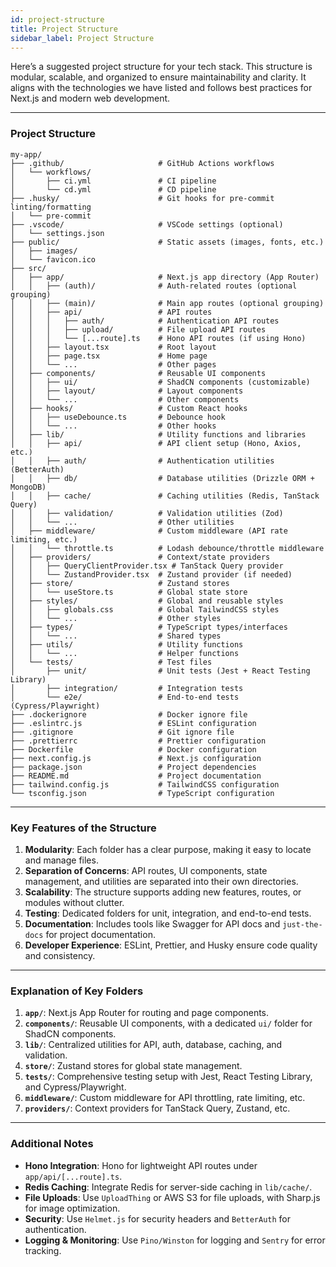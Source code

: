 ```yaml
---
id: project-structure
title: Project Structure
sidebar_label: Project Structure
---
```


Here’s a suggested project structure for your tech stack. This structure is modular, scalable, and organized to ensure maintainability and clarity. It aligns with the technologies we have listed and follows best practices for Next.js and modern web development.

---

### **Project Structure**

```
my-app/
├── .github/                     # GitHub Actions workflows
│   └── workflows/
│       ├── ci.yml               # CI pipeline
│       └── cd.yml               # CD pipeline
├── .husky/                      # Git hooks for pre-commit linting/formatting
│   └── pre-commit
├── .vscode/                     # VSCode settings (optional)
│   └── settings.json
├── public/                      # Static assets (images, fonts, etc.)
│   ├── images/
│   └── favicon.ico
├── src/
│   ├── app/                     # Next.js app directory (App Router)
│   │   ├── (auth)/              # Auth-related routes (optional grouping)
│   │   ├── (main)/              # Main app routes (optional grouping)
│   │   ├── api/                 # API routes
│   │   │   ├── auth/            # Authentication API routes
│   │   │   ├── upload/          # File upload API routes
│   │   │   └── [...route].ts    # Hono API routes (if using Hono)
│   │   ├── layout.tsx           # Root layout
│   │   ├── page.tsx             # Home page
│   │   └── ...                  # Other pages
│   ├── components/              # Reusable UI components
│   │   ├── ui/                  # ShadCN components (customizable)
│   │   ├── layout/              # Layout components
│   │   └── ...                  # Other components
│   ├── hooks/                   # Custom React hooks
│   │   ├── useDebounce.ts       # Debounce hook
│   │   └── ...                  # Other hooks
│   ├── lib/                     # Utility functions and libraries
│   │   ├── api/                 # API client setup (Hono, Axios, etc.)
│   │   ├── auth/                # Authentication utilities (BetterAuth)
│   │   ├── db/                  # Database utilities (Drizzle ORM + MongoDB)
│   │   ├── cache/               # Caching utilities (Redis, TanStack Query)
│   │   ├── validation/          # Validation utilities (Zod)
│   │   └── ...                  # Other utilities
│   ├── middleware/              # Custom middleware (API rate limiting, etc.)
│   │   └── throttle.ts          # Lodash debounce/throttle middleware
│   ├── providers/               # Context/state providers
│   │   ├── QueryClientProvider.tsx # TanStack Query provider
│   │   └── ZustandProvider.tsx  # Zustand provider (if needed)
│   ├── store/                   # Zustand stores
│   │   └── useStore.ts          # Global state store
│   ├── styles/                  # Global and reusable styles
│   │   ├── globals.css          # Global TailwindCSS styles
│   │   └── ...                  # Other styles
│   ├── types/                   # TypeScript types/interfaces
│   │   └── ...                  # Shared types
│   ├── utils/                   # Utility functions
│   │   └── ...                  # Helper functions
│   └── tests/                   # Test files
│       ├── unit/                # Unit tests (Jest + React Testing Library)
│       ├── integration/         # Integration tests
│       └── e2e/                 # End-to-end tests (Cypress/Playwright)
├── .dockerignore                # Docker ignore file
├── .eslintrc.js                 # ESLint configuration
├── .gitignore                   # Git ignore file
├── .prettierrc                  # Prettier configuration
├── Dockerfile                   # Docker configuration
├── next.config.js               # Next.js configuration
├── package.json                 # Project dependencies
├── README.md                    # Project documentation
├── tailwind.config.js           # TailwindCSS configuration
└── tsconfig.json                # TypeScript configuration
```

---

### **Key Features of the Structure**

1. **Modularity**: Each folder has a clear purpose, making it easy to locate and manage files.
2. **Separation of Concerns**: API routes, UI components, state management, and utilities are separated into their own directories.
3. **Scalability**: The structure supports adding new features, routes, or modules without clutter.
4. **Testing**: Dedicated folders for unit, integration, and end-to-end tests.
5. **Documentation**: Includes tools like Swagger for API docs and `just-the-docs` for project documentation.
6. **Developer Experience**: ESLint, Prettier, and Husky ensure code quality and consistency.

---

### **Explanation of Key Folders**

1. **`app/`**: Next.js App Router for routing and page components.
2. **`components/`**: Reusable UI components, with a dedicated `ui/` folder for ShadCN components.
3. **`lib/`**: Centralized utilities for API, auth, database, caching, and validation.
4. **`store/`**: Zustand stores for global state management.
5. **`tests/`**: Comprehensive testing setup with Jest, React Testing Library, and Cypress/Playwright.
6. **`middleware/`**: Custom middleware for API throttling, rate limiting, etc.
7. **`providers/`**: Context providers for TanStack Query, Zustand, etc.

---

### **Additional Notes**

- **Hono Integration**: Hono for lightweight API routes under `app/api/[...route].ts`.
- **Redis Caching**: Integrate Redis for server-side caching in `lib/cache/`.
- **File Uploads**: Use `UploadThing` or AWS S3 for file uploads, with Sharp.js for image optimization.
- **Security**: Use `Helmet.js` for security headers and `BetterAuth` for authentication.
- **Logging & Monitoring**: Use `Pino/Winston` for logging and `Sentry` for error tracking.
